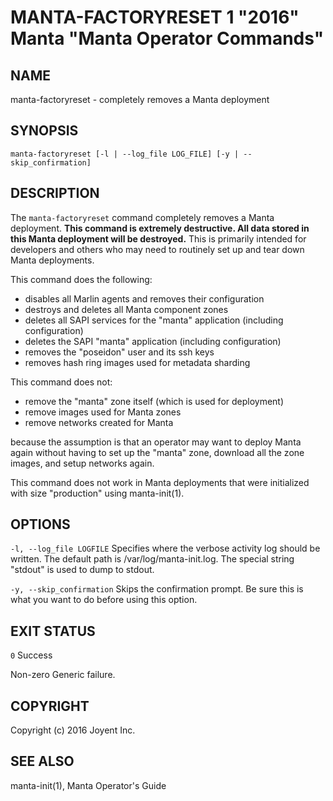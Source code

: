 # MANTA-FACTORYRESET 1 "2016" Manta "Manta Operator Commands"

## NAME

manta-factoryreset - completely removes a Manta deployment


## SYNOPSIS

`manta-factoryreset [-l | --log_file LOG_FILE] [-y | --skip_confirmation]`


## DESCRIPTION

The `manta-factoryreset` command completely removes a Manta deployment.  **This
command is extremely destructive.  All data stored in this Manta deployment will
be destroyed.**  This is primarily intended for developers and others who may
need to routinely set up and tear down Manta deployments.

This command does the following:

* disables all Marlin agents and removes their configuration
* destroys and deletes all Manta component zones
* deletes all SAPI services for the "manta" application (including 
  configuration)
* deletes the SAPI "manta" application (including configuration)
* removes the "poseidon" user and its ssh keys
* removes hash ring images used for metadata sharding

This command does not:

* remove the "manta" zone itself (which is used for deployment)
* remove images used for Manta zones
* remove networks created for Manta

because the assumption is that an operator may want to deploy Manta again
without having to set up the "manta" zone, download all the zone images, and
setup networks again.

This command does not work in Manta deployments that were initialized with size
"production" using manta-init(1).


## OPTIONS

`-l, --log_file LOGFILE`
  Specifies where the verbose activity log should be written.  The default path
  is /var/log/manta-init.log.  The special string "stdout" is used to dump to
  stdout.

`-y, --skip_confirmation`
  Skips the confirmation prompt.  Be sure this is what you want to do before
  using this option.


## EXIT STATUS

`0`
  Success

Non-zero
  Generic failure.


## COPYRIGHT

Copyright (c) 2016 Joyent Inc.

## SEE ALSO

manta-init(1), Manta Operator's Guide
